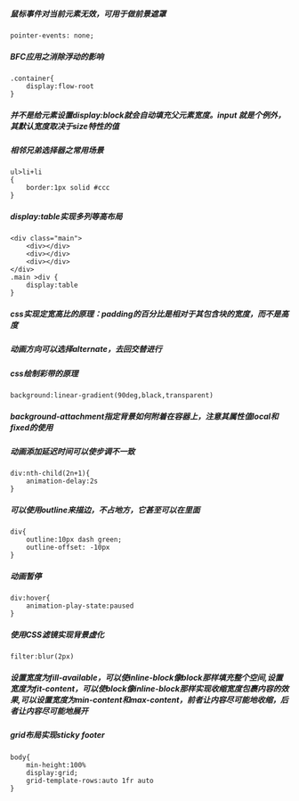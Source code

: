 #####   鼠标事件对当前元素无效，可用于做前景遮罩
    pointer-events: none;

##### BFC应用之消除浮动的影响
    .container{
        display:flow-root
    }
##### 并不是给元素设置display:block就会自动填充父元素宽度。input 就是个例外，其默认宽度取决于size特性的值
##### 相邻兄弟选择器之常用场景
    ul>li+li
    {
        border:1px solid #ccc
    }
##### display:table实现多列等高布局
    <div class="main">
        <div></div>
        <div></div>
        <div></div>
    </div>
    .main >div {
        display:table
    }
##### css实现定宽高比的原理：padding的百分比是相对于其包含块的宽度，而不是高度
##### 动画方向可以选择alternate，去回交替进行
##### css绘制彩带的原理
    background:linear-gradient(90deg,black,transparent)
##### background-attachment指定背景如何附着在容器上，注意其属性值local和fixed的使用
##### 动画添加延迟时间可以使步调不一致
    div:nth-child(2n+1){
        animation-delay:2s
    }
##### 可以使用outline来描边，不占地方，它甚至可以在里面
    div{
        outline:10px dash green;
        outline-offset: -10px
    }
##### 动画暂停
    div:hover{
        animation-play-state:paused
    }
##### 使用CSS滤镜实现背景虚化
    filter:blur(2px)
##### 设置宽度为fill-available，可以使inline-block像block那样填充整个空间,设置宽度为fit-content，可以使block像inline-block那样实现收缩宽度包裹内容的效果,可以设置宽度为min-content和max-content，前者让内容尽可能地收缩，后者让内容尽可能地展开
##### grid布局实现sticky footer
    body{
        min-height:100%
        display:grid;
        grid-template-rows:auto 1fr auto
    }